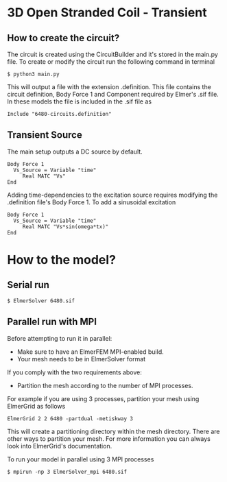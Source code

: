 # 3D Open Stranded Coil - Transient


## How to create the circuit?
The circuit is created using the CircuitBuilder and it's stored in the main.py file. To create or modify the circuit run the following command in terminal
```
$ python3 main.py
```

This will output a file with the extension .definition. This file contains the circuit definition, Body Force 1 and Component required by Elmer's .sif file. In these models the file is included in the .sif file as 

```
Include "6480-circuits.definition"
```

## Transient Source

The main setup outputs a DC source by default. 

```
Body Force 1
  Vs_Source = Variable "time" 
  	 Real MATC "Vs"
End
```

 Adding time-dependencies to the excitation source requires modifying the .definition file's Body Force 1. 
To add a sinusoidal excitation 

```
Body Force 1
  Vs_Source = Variable "time" 
  	 Real MATC "Vs*sin(omega*tx)"
End
```

# How to the model?

## Serial run

```
$ ElmerSolver 6480.sif
```

## Parallel run with MPI
Before attempting to run it in parallel:
* Make sure to have an ElmerFEM MPI-enabled build.
* Your mesh needs to be in ElmerSolver format

If you comply with the two requirements above:
* Partition the mesh according to the number of MPI processes. 

For example if you are using 3 processes, partition your mesh using ElmerGrid as follows

```
ElmerGrid 2 2 6480 -partdual -metiskway 3
```
This will create a partitioning directory within the mesh directory. There are other ways to partition your mesh. For more information you can always look into ElmerGrid's documentation.

To run your model in parallel using 3 MPI processes

```
$ mpirun -np 3 ElmerSolver_mpi 6480.sif
```

